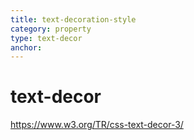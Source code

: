 ```yaml
---
title: text-decoration-style
category: property
type: text-decor
anchor:
---
```


# text-decor

<https://www.w3.org/TR/css-text-decor-3/>
